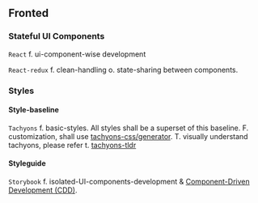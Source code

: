 ## Fronted
### Stateful UI Components 
`React` f. ui-component-wise development

`React-redux` f. clean-handling o. state-sharing between components. 

### Styles

#### Style-baseline
`Tachyons` f. basic-styles. All styles shall be a superset of this baseline. F. customization, shall use [tachyons-css/generator](https://github.com/tachyons-css/generator). T. visually understand tachyons, please refer t. [tachyons-tldr](https://tachyons-tldr.now.sh/#/scales#Typography)

#### Styleguide
`Storybook` f. isolated-UI-components-development & [Component-Driven Development (CDD)](https://blog.hichroma.com/component-driven-development-ce1109d56c8e).

